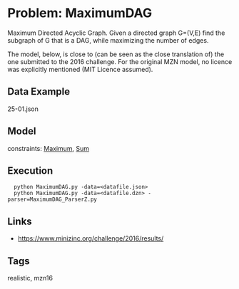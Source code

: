 # Problem: MaximumDAG

Maximum Directed Acyclic Graph.
Given a directed graph G=(V,E) find the subgraph of G that is a DAG, while maximizing the number of edges.

The model, below, is close to (can be seen as the close translation of) the one submitted to the 2016 challenge.
For the original MZN model, no licence was explicitly mentioned (MIT Licence assumed).

## Data Example
  25-01.json

## Model
  constraints: [Maximum](https://pycsp.org/documentation/constraints/Maximum), [Sum](https://pycsp.org/documentation/constraints/Sum)

## Execution
```
  python MaximumDAG.py -data=<datafile.json>
  python MaximumDAG.py -data=<datafile.dzn> -parser=MaximumDAG_ParserZ.py
```

## Links
  - https://www.minizinc.org/challenge/2016/results/

## Tags
  realistic, mzn16
